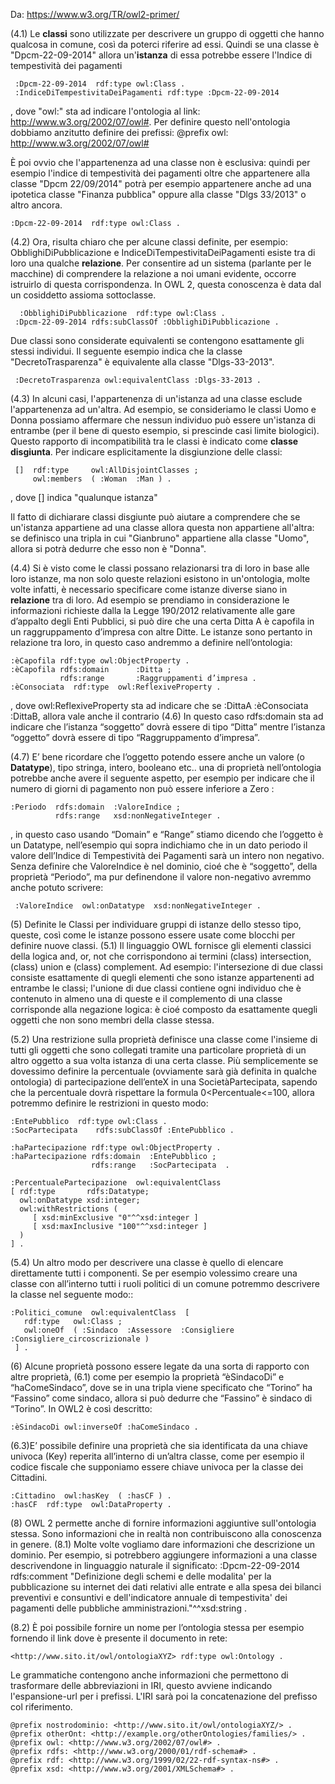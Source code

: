 Da: https://www.w3.org/TR/owl2-primer/

(4.1) Le **classi** sono utilizzate per descrivere un gruppo di oggetti che hanno qualcosa in comune, così da poterci riferire ad essi. 
Quindi se una classe è "Dpcm-22-09-2014" allora un'**istanza** di essa potrebbe essere l'Indice di tempestività dei pagamenti

```turtle
 :Dpcm-22-09-2014  rdf:type owl:Class .
 :IndiceDiTempestivitaDeiPagamenti rdf:type :Dpcm-22-09-2014
```

, dove "owl:" sta ad indicare l'ontologia al link: http://www.w3.org/2002/07/owl#. Per definire questo nell'ontologia
dobbiamo anzitutto definire dei prefissi: @prefix owl: <http://www.w3.org/2002/07/owl#>

È poi ovvio che l'appartenenza ad una classe non è esclusiva: quindi per esempio l'indice di tempestività dei pagamenti 
oltre che appartenere alla classe "Dpcm 22/09/2014" potrà per esempio appartenere 
anche ad una ipotetica classe "Finanza pubblica" oppure alla classe "Dlgs 33/2013" o altro ancora.

```turtle
:Dpcm-22-09-2014  rdf:type owl:Class .
```

(4.2) Ora, risulta chiaro che per alcune classi definite, per esempio: ObblighiDiPubblicazione e IndiceDiTempestivitaDeiPagamenti esiste tra di loro una qualche **relazione**. Per consentire ad un sistema (parlante per le macchine) di comprendere la relazione a noi umani evidente, occorre istruirlo di questa corrispondenza. In OWL 2, questa conoscenza è data dal un cosiddetto assioma sottoclasse.

```turtle
  :ObblighiDiPubblicazione  rdf:type owl:Class .
 :Dpcm-22-09-2014 rdfs:subClassOf :ObblighiDiPubblicazione .
```

 Due classi sono considerate equivalenti se contengono esattamente gli stessi individui. 
 Il seguente esempio indica che la classe "DecretoTrasparenza" è equivalente alla classe "Dlgs-33-2013".
 
```turtle
 :DecretoTrasparenza owl:equivalentClass :Dlgs-33-2013 .
```

(4.3) In alcuni casi, l'appartenenza di un'istanza ad una classe esclude l'appartenenza ad un'altra.
Ad esempio, se consideriamo le classi Uomo e Donna possiamo affermare che nessun individuo può essere un'istanza di entrambe
(per il bene di questo esempio, si prescinde casi limite biologici). Questo rapporto di incompatibilità tra le classi è indicato come
 **classe disgiunta**. Per indicare esplicitamente la disgiunzione delle classi:
 
```turtle
 []  rdf:type     owl:AllDisjointClasses ;
     owl:members  ( :Woman  :Man ) .
```

, dove [] indica "qualunque istanza"
 
Il fatto di dichiarare classi disgiunte può aiutare a comprendere che se un'istanza appartiene ad una classe allora questa non appartiene all'altra: se definisco una tripla in cui "Gianbruno" appartiene alla classe "Uomo", allora si potrà dedurre che esso non è "Donna".

(4.4) Si è visto come le classi possano relazionarsi tra di loro in base alle loro istanze, ma non solo queste relazioni esistono in un'ontologia, molte volte infatti, è necessario specificare come istanze diverse siano in **relazione** tra di loro.
Ad esempio se prendiamo in considerazione le informazioni richieste dalla la Legge 190/2012 relativamente alle gare d’appalto degli Enti Pubblici, si può dire che una certa Ditta A è capofila in un raggruppamento d’impresa con altre Ditte. Le istanze sono pertanto in relazione tra loro, in questo caso andremmo a definire nell’ontologia:

```turtle
:èCapofila rdf:type owl:ObjectProperty .
:èCapofila rdfs:domain      :Ditta ;
           rdfs:range       :Raggruppamenti d’impresa .
:èConsociata  rdf:type  owl:ReflexiveProperty .
```

, dove owl:ReflexiveProperty sta ad indicare che se :DittaA :èConsociata :DittaB, allora vale anche il contrario
(4.6) In questo caso rdfs:domain sta ad indicare che l’istanza “soggetto” dovrà essere di tipo “Ditta” mentre l’istanza “oggetto” dovrà essere di tipo “Raggruppamento d’impresa”.

(4.7) E’ bene ricordare che l’oggetto potendo essere anche un valore (o **Datatype**), tipo stringa, intero, booleano etc.. una di proprietà nell’ontologia potrebbe anche avere il seguente aspetto, per esempio per indicare che il numero di giorni di pagamento non può essere inferiore a Zero :

```turtle
:Periodo  rdfs:domain  :ValoreIndice ;
          rdfs:range   xsd:nonNegativeInteger .
```

, in questo caso usando “Domain” e “Range” stiamo dicendo che l’oggetto è un Datatype, nell’esempio qui sopra indichiamo che in un dato periodo il valore dell’Indice di Tempestività dei Pagamenti sarà un intero non negativo.
Senza definire che ValoreIndice è nel dominio, cioé che è “soggetto”, della proprietà “Periodo”, ma pur definendone il valore non-negativo avremmo anche potuto scrivere:

```turtle
 :ValoreIndice  owl:onDatatype  xsd:nonNegativeInteger .
```

(5) Definite le Classi per individuare gruppi di istanze dello stesso tipo, queste, così come le istanze possono essere usate come blocchi per definire nuove classi.
(5.1) Il linguaggio OWL fornisce gli elementi classici della logica and, or, not che corrispondono ai termini (class) intersection, (class) union e (class) complement.
Ad esempio: l'intersezione di due classi consiste esattamente di quegli elementi che sono istanze appartenenti ad entrambe le classi; l'unione di due classi contiene ogni individuo che è contenuto in almeno una di queste e il complemento di una classe corrisponde alla negazione logica: è cioé composto da esattamente quegli oggetti che non sono membri della classe stessa.

(5.2) Una restrizione sulla proprietà definisce una classe come l'insieme di tutti gli oggetti che sono collegati tramite una particolare proprietà di un altro oggetto a sua volta istanza di una certa classe. Più semplicemente se dovessimo definire la percentuale (ovviamente sarà già definita in qualche ontologia) di partecipazione dell’enteX in una SocietàPartecipata, sapendo che la percentuale dovrà rispettare la formula 0<Percentuale<=100, allora potremmo definire le restrizioni in questo modo:

```turtle
:EntePubblico  rdf:type owl:Class .
:SocPartecipata    rdfs:subClassOf :EntePubblico .

:haPartecipazione rdf:type owl:ObjectProperty .
:haPartecipazione rdfs:domain  :EntePubblico ;
                  rdfs:range   :SocPartecipata  .

:PercentualePartecipazione  owl:equivalentClass
[ rdf:type       rdfs:Datatype;
  owl:onDatatype xsd:integer;
  owl:withRestrictions (
     [ xsd:minExclusive "0"^^xsd:integer ]
     [ xsd:maxInclusive "100"^^xsd:integer ]
  )
] .
```

(5.4) Un altro modo per descrivere una classe è quello di elencare direttamente tutti i componenti. Se per esempio volessimo creare una classe con all’interno tutti i ruoli politici di un comune potremmo descrivere la classe nel seguente modo::

```turtle
:Politici_comune  owl:equivalentClass  [
   rdf:type   owl:Class ;
   owl:oneOf  ( :Sindaco  :Assessore  :Consigliere  :Consigliere_circoscrizionale )
 ] .
```
(6) Alcune proprietà possono essere legate da una sorta di rapporto con altre proprietà, (6.1) come per esempio la proprietà “èSindacoDi” e “haComeSindaco”, dove se in una tripla viene specificato che “Torino” ha “Fassino” come sindaco, allora si può dedurre che “Fassino” è sindaco di “Torino”. In OWL2 è così descritto:
```turtle
:èSindacoDi owl:inverseOf :haComeSindaco .
```

(6.3)E’ possibile definire una proprietà che sia identificata da una chiave univoca (Key) reperita all’interno di un’altra classe, come per esempio il codice fiscale che supponiamo essere chiave univoca per la classe dei Cittadini.

```turtle
:Cittadino  owl:hasKey  ( :hasCF ) .
:hasCF  rdf:type  owl:DataProperty .
```

(8) OWL 2 permette anche di fornire informazioni aggiuntive sull'ontologia stessa. Sono informazioni che in realtà non contribuiscono alla conoscenza in genere.
(8.1) Molte volte vogliamo dare informazioni che descrizione un dominio. Per esempio, si potrebbero aggiungere informazioni a una classe descrivendone in linguaggio naturale il significato:
:Dpcm-22-09-2014  rdfs:comment "Definizione degli schemi e delle modalita' per la pubblicazione su internet dei dati relativi alle entrate e alla spesa dei bilanci preventivi e consuntivi e dell'indicatore annuale di tempestivita' dei pagamenti delle pubbliche amministrazioni."^^xsd:string .

(8.2) È poi possibile fornire un nome per l’ontologia stessa per esempio fornendo il link dove è presente il documento in rete:

```turtle
<http://www.sito.it/owl/ontologiaXYZ> rdf:type owl:Ontology .
```

Le grammatiche contengono anche informazioni che permettono di trasformare delle abbreviazioni in IRI, questo avviene indicando l'espansione-url per i prefissi. L'IRI sarà poi la concatenazione del prefisso col riferimento.

```turtle
@prefix nostrodominio: <http://www.sito.it/owl/ontologiaXYZ/> .
@prefix otherOnt: <http://example.org/otherOntologies/families/> .
@prefix owl: <http://www.w3.org/2002/07/owl#> .
@prefix rdfs: <http://www.w3.org/2000/01/rdf-schema#> .
@prefix rdf: <http://www.w3.org/1999/02/22-rdf-syntax-ns#> .
@prefix xsd: <http://www.w3.org/2001/XMLSchema#> .
```
